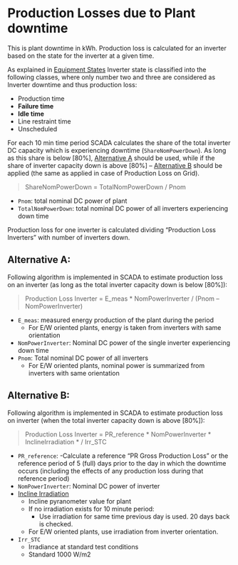 # Production Losses due to Plant downtime

<!--- TODO: The revenue loss is not explained and I assume that it will not be in kWh? -->
This is plant downtime in kWh.
Production loss is calculated for an inverter based on the state for the inverter at a given time.

As explained in [Equipment States](../../../data_collection/equipment_states/) Inverter state is classified into the following classes, where only number two and three are considered as Inverter downtime and thus production loss:
- Production time
- __Failure time__
- __Idle time__
- Line restraint time
- Unscheduled

<!--- TODO: Why is SCADA mentioned here? -->
<!--- TODO: Why is "Should" used here? Isn't it set in the calculation? -->
For each 10 min time period SCADA calculates the share of the total inverter DC capacity which is experiencing downtime (`ShareNomPowerDown`). As long as this share is below [80%], [Alternative A](#alternative-a) should be used, while if the share of inverter capacity down is above [80%] – [Alternative B](#alternative-b) should be applied (the same as applied in case of Production Loss on Grid).

> ShareNomPowerDown = TotalNomPowerDown / Pnom

- `Pnom`: total nominal DC power of plant
- `TotalNomPowerDown`: total nominal DC power of all inverters experiencing down time

Production loss for one inverter is calculated dividing “Production Loss Inverters” with number of inverters down.

## Alternative A:

Following algorithm is implemented in SCADA to estimate production loss on an inverter (as long as the total inverter capacity down is below [80%]):

> Production Loss Inverter = E_meas * NomPowerInverter / (Pnom – NomPowerInverter)

- `E_meas`: measured energy production of the plant during the period
    - For E/W oriented plants, energy is taken from inverters with same orientation
- `NomPowerInverter`: Nominal DC power of the single inverter experiencing down time
- `Pnom`: Total nominal DC power of all inverters
    - For E/W oriented plants, nominal power is summarized from inverters with same orientation

## Alternative B:

Following algorithm is implemented in SCADA to estimate production loss on inverter (when the total inverter capacity down is above [80%]):

> Production Loss Inverter = PR_reference * NomPowerInverter * InclineIrradiation * / Irr_STC	

- `PR_reference`: 
    -Calculate a reference “PR Gross Production Loss” or the reference period of 5 (full) days prior to the day in which the downtime occurs (including the effects of any production loss during that reference period) 
- `NomPowerInverter`: Nominal DC power of inverter
- [Incline Irradiation](../yield_and_weather/irradiation.md)
    - Incline pyranometer value for plant
    - If no irradiation exists for 10 minute period:
        - Use irradiation for same time previous day is used. 20 days back is checked. 
    - For E/W oriented plants, use irradiation from inverter orientation.
- `Irr_STC`
    - Irradiance at standard test conditions
    - Standard 1000 W/m2
